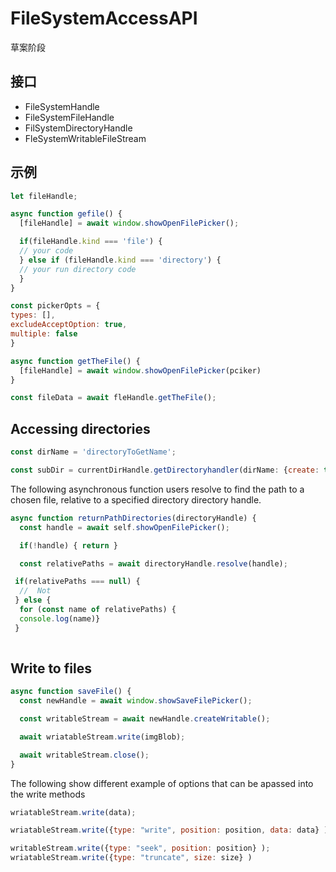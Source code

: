 # FileSystemAccessAPI

草案阶段

## 接口

- FileSystemHandle
- FileSystemFileHandle
- FilSystemDirectoryHandle
- FleSystemWritableFileStream

## 示例

```javascript
let fileHandle;

async function gefile() {
  [fileHandle] = await window.showOpenFilePicker();

  if(fileHandle.kind === 'file') {
  // your code
  } else if (fileHandle.kind === 'directory') {
  // your run directory code
  }  
}
```

```javascript
const pickerOpts = {
types: [],
excludeAcceptOption: true,
multiple: false
}

async function getTheFile() {
  [fileHandle] = await window.showOpenFilePicker(pciker)
}

const fileData = await fleHandle.getTheFile();
```

## Accessing directories


```javascript
const dirName = 'directoryToGetName';

const subDir = currentDirHandle.getDirectoryhandler(dirName: {create: true} )
```

The following asynchronous function users resolve to find the path to a chosen file, relative to a  specified directory directory handle.

```javascript
async function returnPathDirectories(directoryHandle) {
  const handle = await self.showOpenFilePicker();

  if(!handle) { return }

  const relativePaths = await directoryHandle.resolve(handle);

 if(relativePaths === null) {
  //  Not
 } else {
  for (const name of relativePaths) {
  console.log(name)} 
 } 
  
```

## Write to files

```javascript
async function saveFile() {
  const newHandle = await window.showSaveFilePicker();

  const writableStream = await newHandle.createWritable();

  await wriatableStream.write(imgBlob);

  await writableStream.close();
} 
```

The following show different example of options that can be apassed into the write methods

```javascript
wriatableStream.write(data);

wriatableStream.write({type: "write", position: position, data: data} );

writableStream.write({type: "seek", position: position} );
wriatableStream.write({type: "truncate", size: size} )
```

